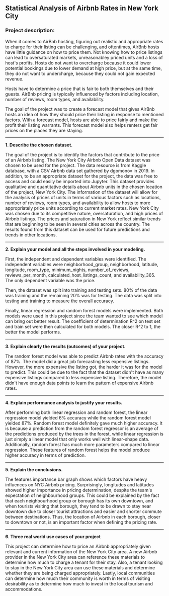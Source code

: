 ## Statistical Analysis of Airbnb Rates in New York City ##

### Project description: ### 

When it comes to AirBnb hosting, figuring out realistic and appropriate rates to charge for their listing can be challenging, and oftentimes, AirBnb hosts have little guidance on how to price them. Not knowing how to price listings can lead to oversaturated markets, unreasonabley priced units and a loss of host's profits. Hosts do not want to overcharge because it could lower potential bookings due to lower demand at high price, but at the same time, they do not want to undercharge, because they could not gain expected revenue.

Hosts have to determine a price that is fair to both themselves and their guests. AirBnb pricing is typically influenced by factors including location, number of reviews, room types, and availability.

The goal of the project was to create a forecast model that gives AirBnb hosts an idea of how they should price their listing in response to mentioned factors. With a forecast model, hosts are able to price fairly and make the profit their listing warrants. This forecast model also helps renters get fair prices on the places they are staying.

----
**1. Describe the chosen dataset.**

The goal of the project is to identify the factors that contribute to the price of an Airbnb listing. The New York City Airbnb Open Data dataset was chosen to be used for the project. The data resource is from Kaggle database, with a CSV Airbnb data set gathered by dgomonov in 2019. In addition, to be an appropriate dataset for the project, the data was free to access and could easily be imported into Jupyter. This dataset provides qualitative and quantitative details about Airbnb units in the chosen location of the project, New York City. The information of the dataset will allow for the analysis of prices of units in terms of various factors such as locations, number of reviews, room types, and availability to allow hosts to more appropriately price units according to current market rates. New York City was chosen due to its competitive nature, oversaturation, and high prices of Airbnb listings. The prices and saturation in New York reflect similar trends that are beginning to be seen in several cities across the country. The results found from this dataset can be used for future predictions and trends in other locations.

---
**2. Explain your model and all the steps involved in your modeling.**

First, the independent and dependent variables were identified. The independent variables were neighborhood_group, neighborhood, latitude, longitude, room_type, minimum_nights, number_of_reviews, reviews_per_month, calculated_host_listings_count, and availability_365. The only dependent variable was the price.

Then, the dataset was split into training and testing sets. 80% of the data was training and the remaining 20% was for testing. The data was split into testing and training to measure the overall accuracy.

Finally, linear regression and random forest models were implemented. Both models were used in this project since the team wanted to see which model can bring out better result. The coefficient of determination R^2 on test set and train set were then calculated for both models. The closer R^2 to 1, the better the model performs.

---
**3. Explain clearly the results (outcomes) of your project.**

The random forest model was able to predict Airbnb rates with the accuracy of 87%. The model did a great job forecasting less expensive listings. However, the more expensive the listing got, the harder it was for the model to predict. This could be due to the fact that the dataset didn't have as many expensive listings compared to less expensive listing. Therefore, the model didn't have enough data points to learn the pattern of expensive Airbnb rates.

---
**4. Explain performance analysis to justify your results.**

After performing both linear regression and random forest, the linear regression model yielded 6% accuracy while the random forest model yielded 87%. Random forest model definitely gave much higher accuracy. It is because a prediction from the random forest regressor is an average of the predictions produced by the trees in the forest, while linear regression is just simply a linear model that only works well with linear-shape data. Additionally, random forest has much more parameters compared to linear regression. These features of random forest helps the model produce higher accuracy in terms of prediction.

---
**5. Explain the conclusions.**

The features importance bar graph shows which factors have heavy influences on NYC Airbnb pricing. Surprisingly, longitudes and latitudes showed higher importance in pricing determination, despite the team's expectation of neighbourhood groups. This could be explained by the fact that each neighbourhood group or borough has its own downtown, and when tourists visiting that borough, they tend to be drawn to stay near downtown due to closer tourist attractions and easier and shorter commute between destinations. Thus, the location of Airbnb in each borough, closer to downtown or not, is an important factor when defining the pricing rate.

---
**6. Three real world use cases of your project**

This project can determine how to price an Airbnb appropriately given relevant and current information of the New York City area. A new Airbnb provider in the New York City area can reference these materials to determine how much to charge a tenant for their stay. Also, a tenant looking to stay in the New York City area can use these materials and determine whether they are being charged appropriately. Lastly, local communities can determine how much their community is worth in terms of visiting desirability as to determine how much to invest in the local tourism and accommodations.
